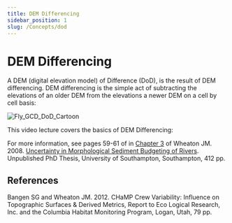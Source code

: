 ```yaml
---
title: DEM Differencing
sidebar_position: 1
slug: /Concepts/dod
---
```

# DEM Differencing
A DEM (digital elevation model) of Difference (DoD), is the result of DEM differencing. DEM differencing is the simple act of subtracting the elevations of an older DEM from the elevations a newer DEM on a cell by cell basis:

![Fly_GCD_DoD_Cartoon](/img/Fly_GCD_DoD_Cartoon.png)

This video lecture covers the basics of DEM Differencing:


<YouTubeEmbed videoId="U_0LqAfbZds" title="DEM Differencing Video" />

For more information, see pages 59-61 of in [Chapter 3](http://www.gis.usu.edu/~jwheaton/Downloads/Thesis/JMWthesis_V7_LR_Chapter03.pdf) of Wheaton JM. 2008. [Uncertainty in Morphological Sediment Budgeting of Rivers](http://www.joewheaton.org/Home/research/projects-1/morphological-sediment-budgeting/phdthesis). Unpublished PhD Thesis, University of Southampton, Southampton, 412 pp.

## References

Bangen SG and Wheaton JM. 2012. CHaMP Crew Variability: Influence on Topographic Surfaces & Derived Metrics, Report to Eco Logical Research, Inc. and the Columbia Habitat Monitoring Program, Logan, Utah, 79 pp.
